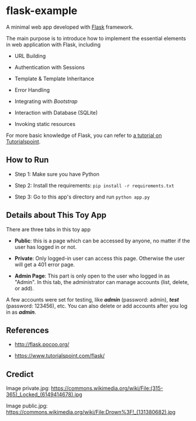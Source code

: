 # flask-example

A minimal web app developed with [Flask](http://flask.pocoo.org/) framework. 

The main purpose is to introduce how to implement the essential elements in web application with Flask, including

- URL Building

- Authentication with Sessions

- Template & Template Inheritance

- Error Handling

- Integrating with *Bootstrap*

- Interaction with Database (SQLite)

- Invoking static resources  

For more basic knowledge of Flask, you can refer to [a tutorial on Tutorialspoint](https://www.tutorialspoint.com/flask/).


## How to Run

- Step 1: Make sure you have Python

- Step 2: Install the requirements: `pip install -r requirements.txt`

- Step 3: Go to this app's directory and run `python app.py`



## Details about This Toy App

There are three tabs in this toy app

- **Public**: this is a page which can be accessed by anyone, no matter if the user has logged in or not.

- **Private**: Only logged-in user can access this page. Otherwise the user will get a 401 error page.

- **Admin Page**: This part is only open to the user who logged in as "Admin". In this tab, the administrator can manage accounts (list, delete, or add).


A few accounts were set for testing, like ***admin*** (password: admin), ***test*** (password: 123456), etc. You can also delete or add accounts after you log in as ***admin***.



## References

- http://flask.pocoo.org/

- https://www.tutorialspoint.com/flask/



## Credict
Image private.jpg: https://commons.wikimedia.org/wiki/File:(315-365)_Locked_(6149414678).jpg

Image public.jpg: https://commons.wikimedia.org/wiki/File:Drown%3F!_(131380682).jpg
#####
